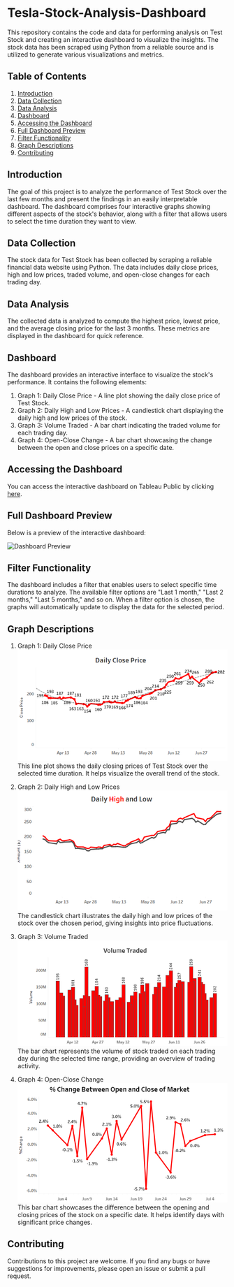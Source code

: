 # Tesla-Stock-Analysis-Dashboard


This repository contains the code and data for performing analysis on Test Stock and creating an interactive dashboard to visualize the insights. The stock data has been scraped using Python from a reliable source and is utilized to generate various visualizations and metrics.

## Table of Contents

1. [Introduction](#introduction)
2. [Data Collection](#data-collection)
3. [Data Analysis](#data-analysis)
4. [Dashboard](#dashboard)
5. [Accessing the Dashboard](#accessing-the-dashboard)
6. [Full Dashboard Preview](#full-dashboard-preview)
7. [Filter Functionality](#filter-functionality)
8. [Graph Descriptions](#graph-descriptions)
9. [Contributing](#contributing)


## Introduction

The goal of this project is to analyze the performance of Test Stock over the last few months and present the findings in an easily interpretable dashboard. The dashboard comprises four interactive graphs showing different aspects of the stock's behavior, along with a filter that allows users to select the time duration they want to view.

## Data Collection

The stock data for Test Stock has been collected by scraping a reliable financial data website using Python. The data includes daily close prices, high and low prices, traded volume, and open-close changes for each trading day.

## Data Analysis

The collected data is analyzed to compute the highest price, lowest price, and the average closing price for the last 3 months. These metrics are displayed in the dashboard for quick reference.

## Dashboard

The dashboard provides an interactive interface to visualize the stock's performance. It contains the following elements:

1. Graph 1: Daily Close Price - A line plot showing the daily close price of Test Stock.
2. Graph 2: Daily High and Low Prices - A candlestick chart displaying the daily high and low prices of the stock.
3. Graph 3: Volume Traded - A bar chart indicating the traded volume for each trading day.
4. Graph 4: Open-Close Change - A bar chart showcasing the change between the open and close prices on a specific date.

## Accessing the Dashboard

You can access the interactive dashboard on Tableau Public by clicking [here](https://public.tableau.com/shared/DXDS8QQ64?:display_count=n&:origin=viz_share_link).

## Full Dashboard Preview

Below is a preview of the interactive dashboard:

![Dashboard Preview](imng/dash.png)

## Filter Functionality

The dashboard includes a filter that enables users to select specific time durations to analyze. The available filter options are "Last 1 month," "Last 2 months," "Last 5 months," and so on. When a filter option is chosen, the graphs will automatically update to display the data for the selected period.

## Graph Descriptions

1. Graph 1: Daily Close Price
   ![Graph 1](img/g1.png)
   This line plot shows the daily closing prices of Test Stock over the selected time duration. It helps visualize the overall trend of the stock.

2. Graph 2: Daily High and Low Prices
   ![Graph 2](img/g2.png)
   The candlestick chart illustrates the daily high and low prices of the stock over the chosen period, giving insights into price fluctuations.

3. Graph 3: Volume Traded
   ![Graph 3](img/g3.png)
   The bar chart represents the volume of stock traded on each trading day during the selected time range, providing an overview of trading activity.

4. Graph 4: Open-Close Change
   ![Graph 4](img/g4.png)
   This bar chart showcases the difference between the opening and closing prices of the stock on a specific date. It helps identify days with significant price changes.




## Contributing
Contributions to this project are welcome. If you find any bugs or have suggestions for improvements, please open an issue or submit a pull request.
